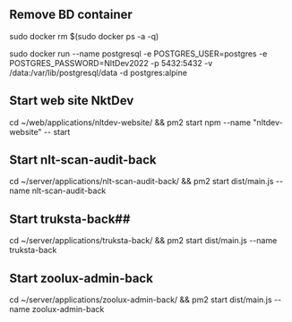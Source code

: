 ## Remove BD container ##

sudo docker rm $(sudo docker ps -a -q)

sudo docker run --name postgresql -e POSTGRES_USER=postgres -e POSTGRES_PASSWORD=NltDev2022 -p 5432:5432 -v /data:/var/lib/postgresql/data -d postgres:alpine

## Start web site NktDev ##

cd ~/web/applications/nltdev-website/ && pm2 start npm --name "nltdev-website" -- start

## Start nlt-scan-audit-back ##

cd ~/server/applications/nlt-scan-audit-back/ && pm2 start dist/main.js --name nlt-scan-audit-back 

## Start truksta-back##

cd ~/server/applications/truksta-back/ && pm2 start dist/main.js --name truksta-back

## Start zoolux-admin-back ##

cd ~/server/applications/zoolux-admin-back/ && pm2 start dist/main.js --name zoolux-admin-back
